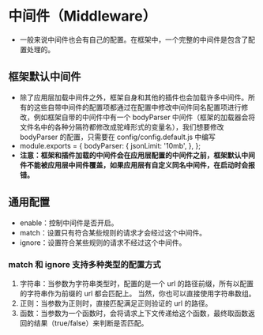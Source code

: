 # 中间件（Middleware）
* 一般来说中间件也会有自己的配置。在框架中，一个完整的中间件是包含了配置处理的。

## 框架默认中间件
* 除了应用层加载中间件之外，框架自身和其他的插件也会加载许多中间件。所有的这些自带中间件的配置项都通过在配置中修改中间件同名配置项进行修改，例如框架自带的中间件中有一个 bodyParser 中间件（框架的加载器会将文件名中的各种分隔符都修改成驼峰形式的变量名），我们想要修改 bodyParser 的配置，只需要在 config/config.default.js 中编写
* module.exports = {
  bodyParser: {
    jsonLimit: '10mb',
  },
};
*  **注意：框架和插件加载的中间件会在应用层配置的中间件之前，框架默认中间件不能被应用层中间件覆盖，如果应用层有自定义同名中间件，在启动时会报错。**

## 通用配置
* enable：控制中间件是否开启。
* match：设置只有符合某些规则的请求才会经过这个中间件。
* ignore：设置符合某些规则的请求不经过这个中间件。

### match 和 ignore 支持多种类型的配置方式
1. 字符串：当参数为字符串类型时，配置的是一个 url 的路径前缀，所有以配置的字符串作为前缀的 url 都会匹配上。 当然，你也可以直接使用字符串数组。
2. 正则：当参数为正则时，直接匹配满足正则验证的 url 的路径。
3. 函数：当参数为一个函数时，会将请求上下文传递给这个函数，最终取函数返回的结果（true/false）来判断是否匹配。